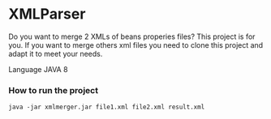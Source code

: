 # XMLParser

Do you want to merge 2 XMLs of beans properies files? This project is for you.
If you want to merge others xml files you need to clone this project and adapt it to meet your needs. 

Language JAVA 8

### How to run the project

```java -jar xmlmerger.jar file1.xml file2.xml result.xml```

